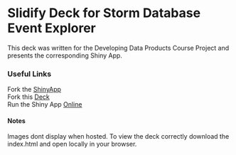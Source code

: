# Slidify Deck for Storm Database Event Explorer  
This deck was written for the Developing Data Products Course Project and presents the corresponding Shiny App.

### Useful Links
Fork the [ShinyApp](https://github.com/TerryGrimaldi/Shiny_Project.git)  
Fork this [Deck](https://github.com/TerryGrimaldi/Slidify_Project.git)  
Run the Shiny App [Online](https://terrygrimaldi.shinyapps.io/Shiny_Project/)  

#### Notes  
Images dont display when hosted. To view the deck correctly download the index.html and open locally in your browser.
